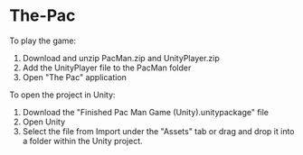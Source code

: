 # The-Pac
To play the game:
1) Download and unzip PacMan.zip and UnityPlayer.zip
2) Add the UnityPlayer file to the PacMan folder
3) Open "The Pac" application

To open the project in Unity:
1) Download the "Finished Pac Man Game (Unity).unitypackage" file
2) Open Unity
3) Select the file from Import under the "Assets" tab or drag and drop it into a folder within the Unity project.
